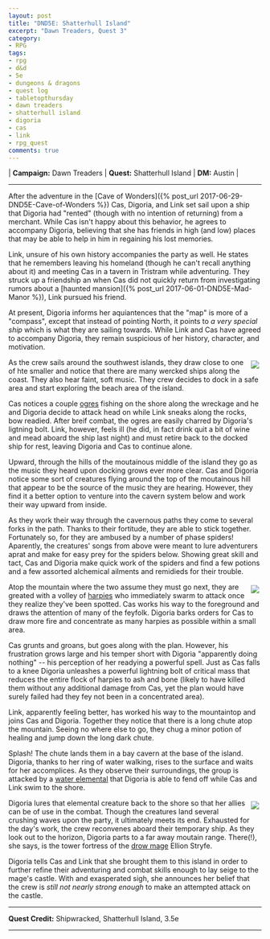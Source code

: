 ```yaml
---
layout: post
title: "DND5E: Shatterhull Island"
excerpt: "Dawn Treaders, Quest 3"
category:
- RPG
tags:
- rpg
- d&d
- 5e
- dungeons & dragons
- quest log
- tabletopthursday
- dawn treaders
- shatterhull island
- digoria
- cas
- link
- rpg_quest
comments: true
---
```


| **Campaign:**  Dawn Treaders | **Quest:**  Shatterhull Island | **DM:** Austin |

---

After the adventure in the [Cave of Wonders]({% post_url 2017-06-29-DND5E-Cave-of-Wonders %}) Cas, Digoria, and Link set sail upon a ship that Digoria had "rented" (though with no intention of returning) from a merchant.  While Cas isn't happy about this behavior, he agrees to accompany Digoria, believing that she has friends in high (and low) places that may be able to help in him in regaining his lost memories.

Link, unsure of his own history accompanies the party as well.  He states that he remembers leaving his homeland (though he can't recall anything about it) and meeting Cas in a tavern in Tristram while adventuring.  They struck up a friendship an when Cas did not quickly return from investigating rumors about a [haunted mansion]({% post_url 2017-06-01-DND5E-Mad-Manor %}), Link pursued his friend.

At present, Digoria informs her aquiantences that the "map" is more of a "compass", except that instead of pointing North, it points to *a very special ship* which is what they are sailing towards.  While Link and Cas have agreed to accompany Digoria, they remain suspicious of her history, character, and motivation.

<a href="https://s-media-cache-ak0.pinimg.com/236x/79/a4/ef/79a4ef9aa52be3222fc9f80ad305aea5.jpg"><img src="https://s-media-cache-ak0.pinimg.com/236x/79/a4/ef/79a4ef9aa52be3222fc9f80ad305aea5.jpg" style="max-width: 30%; height: auto; float: right; margin: 5px"></a>

As the crew sails around the southwest islands, they draw close to one of hte smaller and notice that there are many wercked ships along the coast.  They also hear faint, soft music.  They crew decides to dock in a safe area and start exploring the beach area of the island.

Cas notices a couple [ogres](https://chisaipete.github.io/bestiary/creatures/ogre) fishing on the shore along the wreckage and he and Digoria decide to attack head on while Link sneaks along the rocks, bow readied.  After breif combat, the ogres are easily charred by Digoria's ligtning bolt.  Link, however, feels ill (he did, in fact drink quit a bit of wine and mead aboard the ship last night) and must retire back to the docked ship for rest, leaving Digoria and Cas to continue alone.

Upward, through the hills of the moutainous middle of the island they go as the music they heard upon docking grows ever more clear.  Cas and Digoria notice some sort of creatures flying around the top of the moutainous hill that appear to be the source of the music they are hearing.  However, they find it a better option to venture into the cavern system below and work their way upward from inside.

As they work their way through the cavernous paths they come to several forks in the path.  Thanks to their fortitude, they are able to stick together.  Fortunately so, for they are ambused by a number of phase spiders!  Aparently, the creatures' songs from above were meant to lure adventurers aprat and make for easy prey for the spiders below.  Showing great skill and tact, Cas and Digoria make quick work of the spiders and find a few potions and a few assorted alchemical ailments and remidieds for their trouble.

<a href="https://s-media-cache-ak0.pinimg.com/736x/f6/86/71/f686718e8b3fb5d5f8dc12c412f0db5f.jpg"><img src="https://s-media-cache-ak0.pinimg.com/736x/f6/86/71/f686718e8b3fb5d5f8dc12c412f0db5f.jpg" style="max-width: 30%; height: auto; float: right; margin: 5px"></a>

Atop the mountain where the two assume they must go next, they are greated with a volley of [harpies](https://chisaipete.github.io/bestiary/creatures/harpy) who immediately swarm to attack once they realize they've been spotted.  Cas works his way to the foreground and draws the attention of many of the feyfolk.  Digoria barks orders for Cas to draw more fire and concentrate as many harpies as possible within a small area.

Cas grunts and groans, but goes along with the plan.  However, his frustration grows large and his temper short with Digoria "apparently doing nothing" -- his perception of her readying a powerful spell.  Just as Cas falls to a knee Digoria unleashes a powerful lightning bolt of critical mass that reduces the entire flock of harpies to ash and bone (likely to have killed them without any additional damage from Cas, yet the plan would have surely failed had they fey not been in a concentrated area).

Link, apparently feeling better, has worked his way to the mountaintop and joins Cas and Digoria.  Together they notice that there is a long chute atop the mountain.  Seeing no where else to go, they chug a minor potion of healing and jump down the long dark chute.

Splash!  The chute lands them in a bay cavern at the base of the island.  Digoria, thanks to her ring of water walking, rises to the surface and waits for her accomplices.  As they observe their surroundings, the group is attacked by a [water elemental](https://chisaipete.github.io/bestiary/creatures/water-elemental) that Digoria is able to fend off while Cas and Link swim to the shore.

<a href="http://vignette1.wikia.nocookie.net/pathfinder/images/1/15/Water_elemental.jpg/revision/latest?cb=20090916071445"><img src="http://vignette1.wikia.nocookie.net/pathfinder/images/1/15/Water_elemental.jpg/revision/latest?cb=20090916071445" style="max-width: 30%; height: auto; float: right; margin: 5px"></a>

Digoria lures that elemental creature back to the shore so that her allies can be of use in the combat.  Though the creatures land several crushing waves upon the party, it ultimately meets its end.  Exhausted for the day's work, the crew reconvenes aboard their temporary ship.  As they look out to the horizon, Digoria parts to a far away moutain range.  There(!), she says, is the tower fortress of the [drow mage](https://chisaipete.github.io/bestiary/creatures/drow-mage) Ellion Stryfe.

Digoria tells Cas and Link that she brought them to this island in order to further refine their adventuring and combat skills enough to lay seige to the mage's castle.  With and exasperated sigh, she announces her belief that the crew is *still not nearly strong enough* to make an attempted attack on the castle.

---

**Quest Credit:**  Shipwracked, Shatterhull Island, 3.5e

---

<!--
DM NOTES

Last Quest:
- 1400 xp Cave of Wonders
- Link gets Phantom Disaster 1d10
- Cas get Fume Greatsword, 1d10
- Digoria get Grand Frostbitten Rapier 1d10

- Notable Posessions
  - Lense of Truth (Cas)
  - 1 Potion of Healing (Link)
  - Strange / Compass Map (Digoria)

Scene 1:  at sea
600 xp each for roleplaying experience

Cas
+ 2400xp

Link
+ 950xp

Digoria
+ 3900xp

-->
